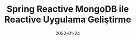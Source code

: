 ---
title: 'Spring Reactive MongoDB ile Reactive Uygulama Geliştirme'
cover: ./image.png
link: https://medium.com/yemeksepeti-teknoloji/spring-reactive-mongodb-ile-reactive-uygulama-geli%C5%9Ftirme-e046fa49ae58
date: 2022-01-24
description: 'Spring Reactive Mongo ile birlikte MongoDB’yi reactive uygulamalarımızı geliştirirken kullanabiliyoruz. NoSQL yapılar, R2DBC yapılara göre reactive programlamanın production ortamlarında kullanımına çok daha uygun gözüküyor...'
tags: ['backend','reactive','medium']
---